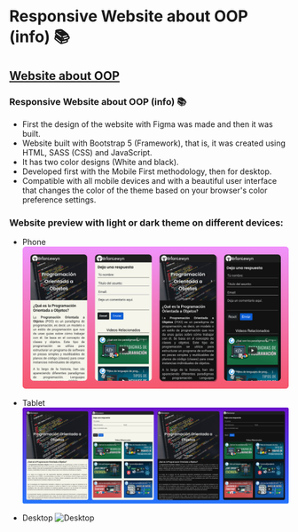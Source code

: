 # Responsive Website about OOP (info) 📚
## [Website about OOP](https://brianlewyn.github.io/Website01/)

### Responsive Website about OOP (info) 📚
- First the design of the website with Figma was made and then it was built.
- Website built with Bootstrap 5 (Framework), that is, it was created using HTML, SASS (CSS) and JavaScript.
- It has two color designs (White and black).
- Developed first with the Mobile First methodology, then for desktop.
- Compatible with all mobile devices and with a beautiful user interface that changes the color of the theme based on your browser's color preference settings.


### Website preview with light or dark theme on different devices:
- Phone
![Phone](/assets/img/Phone.png)

- Tablet
![Tablet](/assets/img/Tablet.png)

- Desktop
![Desktop](/assets/img/Desktop.png)